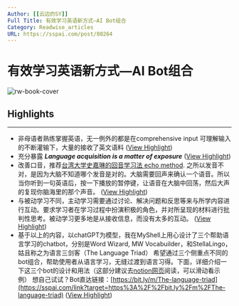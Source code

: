 ```yaml
---
Author: [[云边的SY]]
Full Title: 有效学习英语新方式—AI Bot组合
Category: Readwise_articles
URL: https://sspai.com/post/80264
---
```

# 有效学习英语新方式—AI Bot组合

![rw-book-cover](https://cdn.sspai.com/sspai/assets/img/favicon/icon.ico)

## Highlights
---
- 非母语者熟练掌握英语，无一例外的都是在comprehensive input 可理解输入的不断灌输下，大量的接收了英文语料 ([View Highlight](https://read.readwise.io/read/01h37qs98pv6ta14k7x64vfxnk))
- 充分暴露 ***Language acquisition is a matter of exposure*** ([View Highlight](https://read.readwise.io/read/01h37qsx6k3v94agw6x5qa5shq))
- 改善口音，推荐[台湾大学史嘉琳的回音学习法 echo method](https://sspai.com/link?target=https%3A%2F%2Fwww.youtube.com%2Fwatch%3Fv%3DsQEWEPIHLzQ). 之所以发音不对，是因为大脑不知道哪个发音是对的。大脑需要回声来确认一个语音。所以当你听到一句英语后，按一下播放的暂停键，让语音在大脑中回荡，然后大声的复现你脑海里的那个声音。 ([View Highlight](https://read.readwise.io/read/01h37qtvda4tcd5sanb82p9fc2))
- 与被动学习不同，主动学习需要通过讨论、解决问题和反思等来与所学内容进行互动。要求学习者在学习过程中扮演积极的角色，并对所呈现的材料进行批判性思考。被动学习更多地是从接收信息，而没有太多的互动。 ([View Highlight](https://read.readwise.io/read/01h37qv8sa30k9j3nnrvc2c0wh))
- 基于以上的内容，以chatGPT为模型，我在MyShell上用心设计了三个帮助语言学习的chatbot，分别是Word Wizard, MW Vocabuilder，和StellaLingo，姑且称之为语言三剑客（The Language Triad）
  希望通过三个侧重点不同的bot组合，帮助使用者从语言学习，无缝过渡到语言习得。下面，详细介绍一下这三个bot的设计和用法（这部分建议去[notion网页](https://sspai.com/link?target=https%3A%2F%2Ffabulous-bottle-130.notion.site%2FAI-bot-triad-e3eb2846f58f48c1b5572c7a36e684bb)阅读，可以滑动看示例）
  想自己试试？Bot直达链接：[https://bit.ly/m/The-language-triad](https://sspai.com/link?target=https%3A%2F%2Fbit.ly%2Fm%2FThe-language-triad) ([View Highlight](https://read.readwise.io/read/01h37qvthc88e2vhf5ggng5jam))
